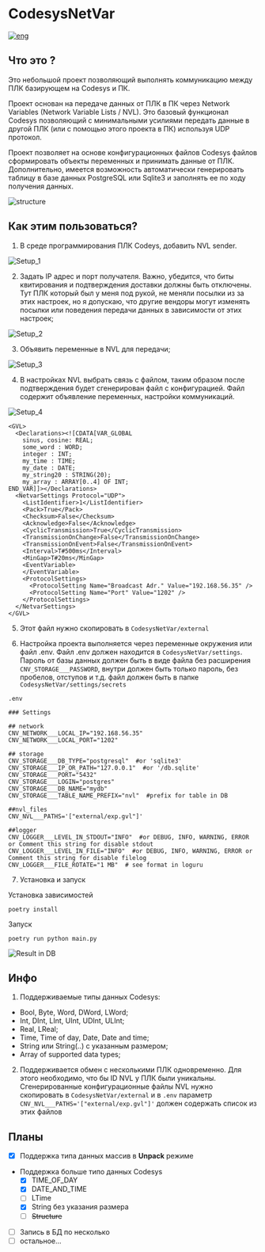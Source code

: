 # CodesysNetVar
[![eng](https://img.shields.io/badge/lang-eng-green.svg)](https://github.com/Lolita1001/CodesysNetVar/blob/master/README.MD)

## Что это ?

Это небольшой проект позволяющий выполнять коммуникацию между ПЛК базирующем на Codesys и ПК.

Проект основан на передаче данных от ПЛК в ПК через Network Variables (Network Variable Lists / NVL).
Это базовый функционал Codesys позволяющий с минимальными усилиями передать данные в другой ПЛК 
(или с помощью этого проекта в ПК) используя UDP протокол.

Проект позволяет на основе конфигурационных файлов Codesys файлов сформировать объекты переменных и принимать данные 
от ПЛК. Дополнительно, имеется возможность автоматически генерировать таблицу в базе данных PostgreSQL или Sqlite3 и 
заполнять ее по ходу получения данных.

![structure](../assets/media/Nvl_S.jpg?raw=true)

## Как этим пользоваться?

1. В среде программирования ПЛК Codeys, добавить NVL sender.

![Setup_1](../assets/media/Nvl_1.jpg?raw=true)

2. Задать IP адрес и порт получателя. Важно, убедится, что биты квитирования и подтверждения доставки должны 
быть отключены. Тут ПЛК который был у меня под рукой, не меняли посылки из за этих настроек, но я допускаю, 
что другие вендоры могут изменять посылки или поведения передачи данных в зависимости от этих настроек;

![Setup_2](../assets/media/Nvl_2.jpg?raw=true)

3. Объявить переменные в NVL для передачи;

![Setup_3](../assets/media/Nvl_3.jpg?raw=true)

4. В настройках NVL выбрать связь с файлом, таким образом после подтверждения будет сгенерирован файл с конфигурацией. 
Файл содержит объявление переменных, настройки коммуникаций.

![Setup_4](../assets/media/Nvl_4.jpg?raw=true)

    <GVL>
      <Declarations><![CDATA[VAR_GLOBAL
        sinus, cosine: REAL;
        some_word : WORD;
        integer : INT;
        my_time : TIME;
        my_date : DATE;
        my_string20 : STRING(20);
        my_array : ARRAY[0..4] OF INT;
    END_VAR]]></Declarations>
      <NetvarSettings Protocol="UDP">
        <ListIdentifier>1</ListIdentifier>
        <Pack>True</Pack>
        <Checksum>False</Checksum>
        <Acknowledge>False</Acknowledge>
        <CyclicTransmission>True</CyclicTransmission>
        <TransmissionOnChange>False</TransmissionOnChange>
        <TransmissionOnEvent>False</TransmissionOnEvent>
        <Interval>T#500ms</Interval>
        <MinGap>T#20ms</MinGap>
        <EventVariable>
        </EventVariable>
        <ProtocolSettings>
          <ProtocolSetting Name="Broadcast Adr." Value="192.168.56.35" />
          <ProtocolSetting Name="Port" Value="1202" />
        </ProtocolSettings>
      </NetvarSettings>
    </GVL>

5. Этот файл нужно скопировать в ```CodesysNetVar/external```

6. Настройка проекта выполняется через переменные окружения или файл .env. 
Файл .env должен находится в ```CodesysNetVar/settings```. Пароль от базы данных должен быть в виде 
файла без расширения ```CNV_STORAGE___PASSWORD```, внутри должен быть только пароль, без пробелов, отступов и т.д. файл 
должен быть в папке ```CodesysNetVar/settings/secrets```


```.env```
```
### Settings

## network
CNV_NETWORK___LOCAL_IP="192.168.56.35"
CNV_NETWORK___LOCAL_PORT="1202"

## storage
CNV_STORAGE___DB_TYPE="postgresql"  #or 'sqlite3'
CNV_STORAGE___IP_OR_PATH="127.0.0.1"  #or '/db.sqlite'
CNV_STORAGE___PORT="5432"
CNV_STORAGE___LOGIN="postgres"
CNV_STORAGE___DB_NAME="mydb"
CNV_STORAGE___TABLE_NAME_PREFIX="nvl"  #prefix for table in DB

##nvl_files
CNV_NVL___PATHS='["external/exp.gvl"]'

##logger
CNV_LOGGER___LEVEL_IN_STDOUT="INFO"  #or DEBUG, INFO, WARNING, ERROR or Comment this string for disable stdout
CNV_LOGGER___LEVEL_IN_FILE="INFO"  #or DEBUG, INFO, WARNING, ERROR or Comment this string for disable filelog
CNV_LOGGER___FILE_ROTATE="1 MB"  # see format in loguru
```

7. Установка и запуск

Установка зависимостей
```commandline
poetry install
```
Запуск
```commandline
poetry run python main.py
```

![Result in DB](../assets/media/Nvl_5.jpg?raw=true)

## Инфо

1. Поддерживаемые типы данных Codesys:
    
- Bool, Byte, Word, DWord, LWord;
- Int, DInt, LInt, UInt, UDInt, ULInt;
- Real, LReal;
- Time, Time of day, Date, Date and time;
- String или String(..) с указанным размером;
- Array of supported data types;

2. Поддерживается обмен с несколькими ПЛК одновременно. Для этого необходимо, что бы ID NVL у ПЛК были уникальны. 
Сгенерированные конфигурационные файлы NVL нужно скопировать в ```CodesysNetVar/external``` и в ```.env``` параметр 
```CNV_NVL___PATHS='["external/exp.gvl"]'``` должен содержать список из этих файлов


## Планы

- [x] Поддержка типа данных массив в **Unpack** режиме
- Поддержка больше типо данных Codesys
  - [x] TIME_OF_DAY
  - [x] DATE_AND_TIME
  - [ ] LTime
  - [x] String без указания размера
  - [ ] ~~Structure~~
- [ ] Запись в БД по несколько
- [ ] остальное...
